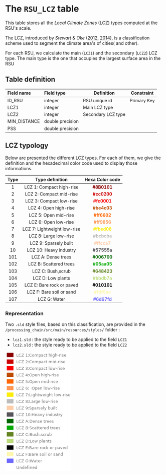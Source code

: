 # The `RSU_LCZ` table

This table stores all the *Local Climate Zones* (LCZ) types computed at the RSU's scale.

The LCZ, introduced by *Stewart* & *Oke* ([2012](http://journals.ametsoc.org/doi/abs/10.1175/BAMS-D-11-00019.1), [2014](http://onlinelibrary.wiley.com/doi/10.1002/joc.3746/abstract)), is a classification scheme used to segment the climate area's of cities( and other).

For each RSU, we calculate the main (`LCZ1`) and the secondary (`LCZ2`) LCZ type. The main type is the one that occupies the largest surface area in the RSU

## Table definition

| Field name   | Field type       | Definition         | Constraint  |
| :----------- | :--------------- | ------------------ | ----------- |
| ID_RSU       | integer          | RSU unique id      | Primary Key |
| LCZ1         | integer          | Main LCZ type      |             |
| LCZ2         | integer          | Secondary LCZ type |             |
| MIN_DISTANCE | double precision |                    |             |
| PSS          | double precision |                    |             |



## LCZ typology

Below are presented the different LCZ types. For each of them, we give the definition and the hexadecimal color code used to display those informations.

| Type |       Type definition       |             Hexa Color code              |
| :--: | :-------------------------: | :--------------------------------------: |
|  1   |  LCZ 1: Compact high-rise   | <font color='#8B0101'>**#8B0101**</font> |
|  2   |   LCZ 2: Compact mid-rise   | <font color='#cc0200'>**#cc0200**</font> |
|  3   |   LCZ 3: Compact low-rise   | <font color='#fc0001'>**#fc0001**</font> |
|  4   |    LCZ 4: Open high-rise    | <font color='#be4c03'>**#be4c03**</font> |
|  5   |    LCZ 5: Open mid-rise     | <font color='#ff6602'>**#ff6602**</font> |
|  6   |    LCZ 6: Open low-rise     | <font color='#ff9856'>**#ff9856**</font> |
|  7   | LCZ 7: Lightweight low-rise | <font color='#fbed08'>**#fbed08**</font> |
|  8   |    LCZ 8: Large low-rise    | <font color='#bcbcba'>**#bcbcba**</font> |
|  9   |    LCZ 9: Sparsely built    | <font color='#ffcca7'>**#ffcca7**</font> |
|  10  |   LCZ 10: Heavy industry    | <font color='#57555a'>**#57555a**</font> |
| 101  |     LCZ A: Dense trees      | <font color='#006700'>**#006700**</font> |
| 102  |   LCZ B: Scattered trees    | <font color='#05aa05'>**#05aa05**</font> |
| 103  |      LCZ C: Bush,scrub      | <font color='#648423'>**#648423**</font> |
| 104  |      LCZ D: Low plants      | <font color='#bbdb7a'>**#bbdb7a**</font> |
| 105  |  LCZ E: Bare rock or paved  | <font color='#010101'>**#010101**</font> |
| 106  |  LCZ F: Bare soil or sand   | <font color='#fdf6ae'>**#fdf6ae**</font> |
| 107  |        LCZ G: Water         | <font color='#6d67fd'>**#6d67fd**</font> |

### Representation

Two `.sld` style files, based on this classification, are provided in the `/processing_chain/src/main/resources/styles/` folder :
- `lcz1.sld` : the style ready to be applied to the field `LCZ1`
- `lcz2.sld` : the style ready to be applied to the field `LCZ2`

![](./images/lcz_legend.png)

